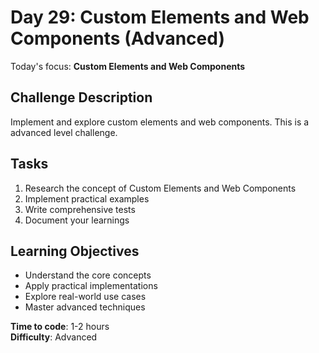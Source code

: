 # Day 29: Custom Elements and Web Components (Advanced)

Today's focus: **Custom Elements and Web Components**

## Challenge Description
Implement and explore custom elements and web components. This is a advanced level challenge.

## Tasks
1. Research the concept of Custom Elements and Web Components
2. Implement practical examples
3. Write comprehensive tests
4. Document your learnings

## Learning Objectives
- Understand the core concepts
- Apply practical implementations
- Explore real-world use cases
- Master advanced techniques

**Time to code**: 1-2 hours  
**Difficulty**: Advanced